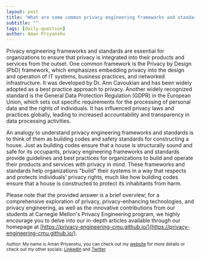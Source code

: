 ```yaml
---
layout: post
title: "What are some common privacy engineering frameworks and standards?"
subtitle: ""
tags: [daily-question]
author: Aman Priyanshu
---
```


Privacy engineering frameworks and standards are essential for organizations to ensure that privacy is integrated into their products and services from the outset. One common framework is the Privacy by Design (PbD) framework, which emphasizes embedding privacy into the design and operation of IT systems, business practices, and networked infrastructure. It was developed by Dr. Ann Cavoukian and has been widely adopted as a best practice approach to privacy. Another widely recognized standard is the General Data Protection Regulation (GDPR) in the European Union, which sets out specific requirements for the processing of personal data and the rights of individuals. It has influenced privacy laws and practices globally, leading to increased accountability and transparency in data processing activities.

An analogy to understand privacy engineering frameworks and standards is to think of them as building codes and safety standards for constructing a house. Just as building codes ensure that a house is structurally sound and safe for its occupants, privacy engineering frameworks and standards provide guidelines and best practices for organizations to build and operate their products and services with privacy in mind. These frameworks and standards help organizations "build" their systems in a way that respects and protects individuals' privacy rights, much like how building codes ensure that a house is constructed to protect its inhabitants from harm.

Please note that the provided answer is a brief overview; for a comprehensive exploration of privacy, privacy-enhancing technologies, and privacy engineering, as well as the innovative contributions from our students at Carnegie Mellon's Privacy Engineering program, we highly encourage you to delve into our in-depth articles available through our homepage at [https://privacy-engineering-cmu.github.io/](https://privacy-engineering-cmu.github.io/).

<small>Author: My name is Aman Priyanshu, you can check out my [website](https://amanpriyanshu.github.io/) for more details or check out my other socials: [LinkedIn](https://www.linkedin.com/in/aman-priyanshu/) and [Twitter](https://twitter.com/AmanPriyanshu6)</small>
